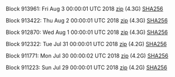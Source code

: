 Block 913961: Fri Aug  3 00:00:01 UTC 2018 [zip](https://dash-bootstrap.ams3.digitaloceanspaces.com/mainnet/2018-08-03/bootstrap.dat.zip) (4.3G) [SHA256](https://dash-bootstrap.ams3.digitaloceanspaces.com/mainnet/2018-08-03/sha256.txt)

Block 913422: Thu Aug  2 00:00:01 UTC 2018 [zip](https://dash-bootstrap.ams3.digitaloceanspaces.com/mainnet/2018-08-02/bootstrap.dat.zip) (4.3G) [SHA256](https://dash-bootstrap.ams3.digitaloceanspaces.com/mainnet/2018-08-02/sha256.txt)

Block 912870: Wed Aug  1 00:00:01 UTC 2018 [zip](https://dash-bootstrap.ams3.digitaloceanspaces.com/mainnet/2018-08-01/bootstrap.dat.zip) (4.3G) [SHA256](https://dash-bootstrap.ams3.digitaloceanspaces.com/mainnet/2018-08-01/sha256.txt)

Block 912322: Tue Jul 31 00:00:01 UTC 2018 [zip](https://dash-bootstrap.ams3.digitaloceanspaces.com/mainnet/2018-07-31/bootstrap.dat.zip) (4.2G) [SHA256](https://dash-bootstrap.ams3.digitaloceanspaces.com/mainnet/2018-07-31/sha256.txt)

Block 911771: Mon Jul 30 00:00:02 UTC 2018 [zip](https://dash-bootstrap.ams3.digitaloceanspaces.com/mainnet/2018-07-30/bootstrap.dat.zip) (4.2G) [SHA256](https://dash-bootstrap.ams3.digitaloceanspaces.com/mainnet/2018-07-30/sha256.txt)

Block 911223: Sun Jul 29 00:00:01 UTC 2018 [zip](https://dash-bootstrap.ams3.digitaloceanspaces.com/mainnet/2018-07-29/bootstrap.dat.zip) (4.2G) [SHA256](https://dash-bootstrap.ams3.digitaloceanspaces.com/mainnet/2018-07-29/sha256.txt)
